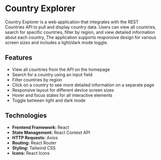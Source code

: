 # Country Explorer

Country Explorer is a web application that integrates with the REST Countries API to pull and display country data. Users can view all countries, search for specific countries, filter by region, and view detailed information about each country, The application supports responsive design for various screen sizes and includes a light/dark mode toggle.



## Features
- View all countries from the API on the homepage
- Search for a country using an input field
- Filter countries by region
- Click on a country to see more detailed information on a separate page
- Responsive layout for different device screen sizes
- Hover and focus states for all interactive elements
- Toggle between light and dark mode


## Technologies
- **Frontend Framework:** React
- **State Management:** React Context API
- **HTTP Requests:** Axios
- **Routing:** React Router
- **Styling:** Tailwind CSS
- **Icons:** React Icons